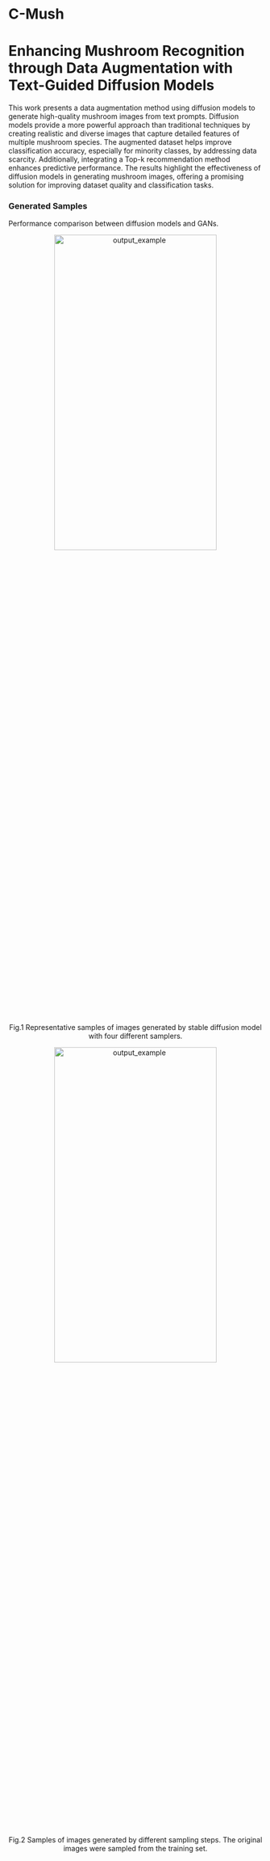 # C-Mush
# Enhancing Mushroom Recognition through Data Augmentation with Text-Guided Diffusion Models

This work presents a data augmentation method using diffusion models to generate high-quality mushroom images from text prompts. Diffusion models provide a more powerful approach than traditional techniques by creating realistic and diverse images that capture detailed features of multiple mushroom species. The augmented dataset helps improve classification accuracy, especially for minority classes, by addressing data scarcity. Additionally, integrating a Top-k recommendation method enhances predictive performance. The results highlight the effectiveness of diffusion models in generating mushroom images, offering a promising solution for improving dataset quality and classification tasks.

### Generated Samples
Performance comparison between diffusion models and GANs.
<p align="center">
     <img src="fig/fig1.tif" alt="output_example" width="80%" height="40%">
     <br> Fig.1 Representative samples of images generated by stable diffusion model with four different samplers.
</p>

<p align="center">
     <img src="fig/fig2.tif" alt="output_example" width="80%" height="40%">
     <br> Fig.2 Samples of images generated by different sampling steps. The original images were sampled from the training set.
</p>

